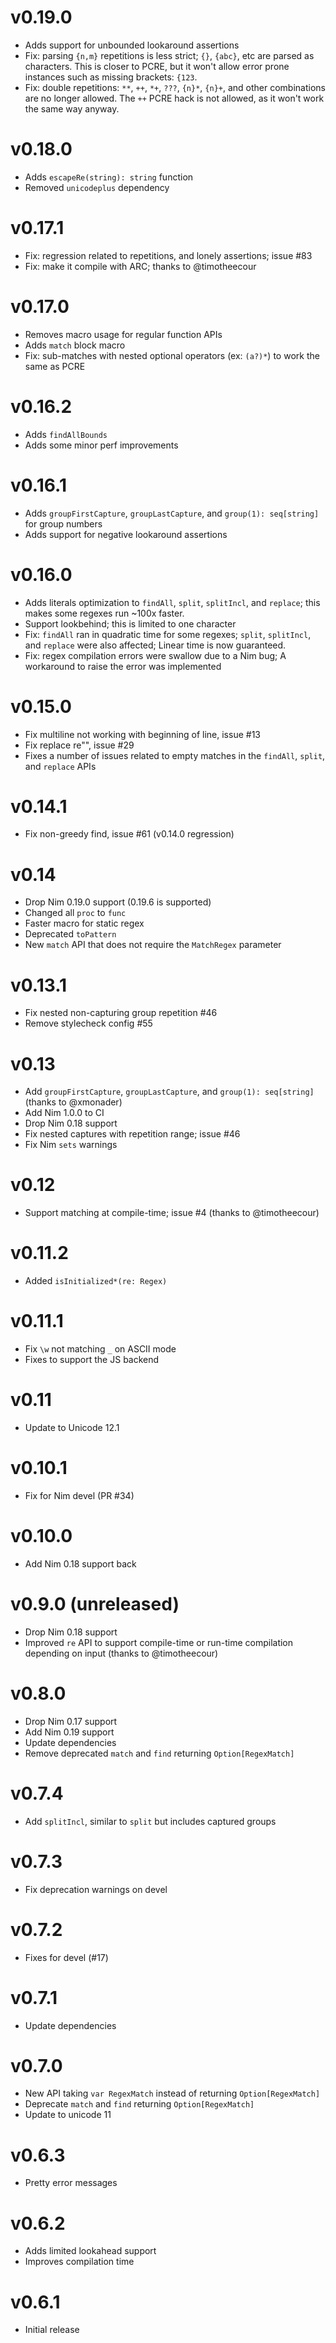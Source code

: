 v0.19.0
==================

* Adds support for unbounded lookaround assertions
* Fix: parsing `{n,m}` repetitions is less strict;
  `{}`, `{abc}`, etc are parsed as characters. This is
  closer to PCRE, but it won't allow error prone instances
  such as missing brackets: `{123`.
* Fix: double repetitions: `**`, `++`, `*+`, `???`, `{n}*`, `{n}+`,
  and other combinations are no longer allowed. The `++` PCRE hack
  is not allowed, as it won't work the same way anyway.

v0.18.0
==================

* Adds `escapeRe(string): string` function
* Removed `unicodeplus` dependency

v0.17.1
==================

* Fix: regression related to repetitions,
  and lonely assertions; issue #83
* Fix: make it compile with ARC; thanks to @timotheecour

v0.17.0
==================

* Removes macro usage for regular function APIs
* Adds `match` block macro
* Fix: sub-matches with nested optional operators
  (ex: `(a?)*`) to work the same as PCRE

v0.16.2
==================

* Adds `findAllBounds`
* Adds some minor perf improvements

v0.16.1
==================

* Adds `groupFirstCapture`, `groupLastCapture`, and
  `group(1): seq[string]` for group numbers
* Adds support for negative lookaround assertions

v0.16.0
==================

* Adds literals optimization to `findAll`,
  `split`, `splitIncl`, and `replace`; this makes
  some regexes run ~100x faster.
* Support lookbehind; this is limited to one character
* Fix: `findAll` ran in quadratic time for some regexes;
  `split`, `splitIncl`, and `replace` were also affected;
  Linear time is now guaranteed.
* Fix: regex compilation errors were swallow due to
  a Nim bug; A workaround to raise the error was implemented

v0.15.0
==================

* Fix multiline not working with beginning of line, issue #13
* Fix replace re"", issue #29
* Fixes a number of issues related to empty matches
  in the `findAll`, `split`, and `replace` APIs

v0.14.1
==================

* Fix non-greedy find, issue #61 (v0.14.0 regression)

v0.14
==================

* Drop Nim 0.19.0 support (0.19.6 is supported)
* Changed all `proc` to `func`
* Faster macro for static regex
* Deprecated `toPattern`
* New `match` API that does not require the `MatchRegex` parameter

v0.13.1
==================

* Fix nested non-capturing group repetition #46
* Remove stylecheck config #55

v0.13
==================

* Add `groupFirstCapture`, `groupLastCapture`, and
  `group(1): seq[string]` (thanks to @xmonader)
* Add Nim 1.0.0 to CI
* Drop Nim 0.18 support
* Fix nested captures with repetition range; issue #46
* Fix Nim `sets` warnings

v0.12
==================

* Support matching at compile-time; issue #4
  (thanks to @timotheecour)

v0.11.2
==================

* Added `isInitialized*(re: Regex)`

v0.11.1
==================

* Fix `\w` not matching `_` on ASCII mode
* Fixes to support the JS backend

v0.11
==================

* Update to Unicode 12.1

v0.10.1
==================

* Fix for Nim devel (PR #34)

v0.10.0
==================

* Add Nim 0.18 support back

v0.9.0 (unreleased)
==================

* Drop Nim 0.18 support
* Improved `re` API to support compile-time
  or run-time compilation depending on input
  (thanks to @timotheecour)

v0.8.0
==================

* Drop Nim 0.17 support
* Add Nim 0.19 support
* Update dependencies
* Remove deprecated `match` and `find`
  returning `Option[RegexMatch]`

v0.7.4
==================

* Add `splitIncl`, similar to `split` but
  includes captured groups

v0.7.3
==================

* Fix deprecation warnings on devel

v0.7.2
==================

* Fixes for devel (#17)

v0.7.1
==================

* Update dependencies

v0.7.0
==================

* New API taking `var RegexMatch` instead
  of returning `Option[RegexMatch]`
* Deprecate `match` and `find`
  returning `Option[RegexMatch]`
* Update to unicode 11

v0.6.3
==================

* Pretty error messages

v0.6.2
==================

* Adds limited lookahead support
* Improves compilation time

v0.6.1
==================

* Initial release
